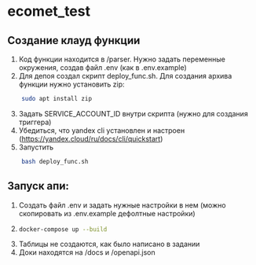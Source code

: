 # ecomet_test
## Создание клауд функции
1) Код функции находится в /parser. Нужно задать переменные окружения, создав файл .env (как в .env.example)
2) Для депоя создал скрипт deploy_func.sh. Для создания архива функции нужно установить zip: 
```bash
    sudo apt install zip
```
3) Задать SERVICE_ACCOUNT_ID внутри скрипта (нужно для создания триггера)
4) Убедиться, что yandex cli установлен и настроен (https://yandex.cloud/ru/docs/cli/quickstart)
5) Запустить
```bash
    bash deploy_func.sh
```
## Запуск апи:
1) Создать файл .env и задать нужные настройки в нем (можно скопировать из .env.example дефолтные настройки)
2) ```bash
   docker-compose up --build
   ```
3) Таблицы не создаются, как было написано в задании
4) Доки находятся на /docs и /openapi.json
